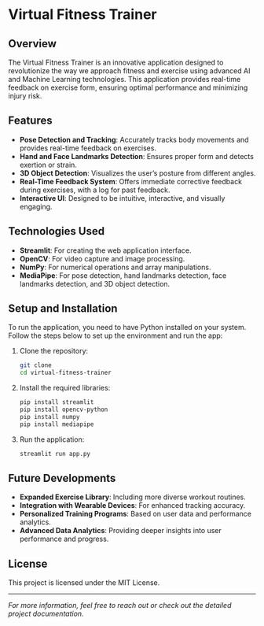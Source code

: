# Virtual Fitness Trainer

## Overview

The Virtual Fitness Trainer is an innovative application designed to revolutionize the way we approach fitness and exercise using advanced AI and Machine Learning technologies. This application provides real-time feedback on exercise form, ensuring optimal performance and minimizing injury risk.

## Features

- **Pose Detection and Tracking**: Accurately tracks body movements and provides real-time feedback on exercises.
- **Hand and Face Landmarks Detection**: Ensures proper form and detects exertion or strain.
- **3D Object Detection**: Visualizes the user’s posture from different angles.
- **Real-Time Feedback System**: Offers immediate corrective feedback during exercises, with a log for past feedback.
- **Interactive UI**: Designed to be intuitive, interactive, and visually engaging.

## Technologies Used

- **Streamlit**: For creating the web application interface.
- **OpenCV**: For video capture and image processing.
- **NumPy**: For numerical operations and array manipulations.
- **MediaPipe**: For pose detection, hand landmarks detection, face landmarks detection, and 3D object detection.

## Setup and Installation

To run the application, you need to have Python installed on your system. Follow the steps below to set up the environment and run the app:

1. Clone the repository:
    ```sh
    git clone 
    cd virtual-fitness-trainer
    ```

2. Install the required libraries:
    ```sh
    pip install streamlit
    pip install opencv-python
    pip install numpy
    pip install mediapipe
    ```

3. Run the application:
    ```sh
    streamlit run app.py
    ```

## Future Developments

- **Expanded Exercise Library**: Including more diverse workout routines.
- **Integration with Wearable Devices**: For enhanced tracking accuracy.
- **Personalized Training Programs**: Based on user data and performance analytics.
- **Advanced Data Analytics**: Providing deeper insights into user performance and progress.

## License

This project is licensed under the MIT License.

---

*For more information, feel free to reach out or check out the detailed project documentation.*


